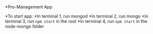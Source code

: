 *Pro-Management App

*To start app:
    *In terminal 1, run mongod
    *In terminal 2, run mongo
    *In terminal 3, run `npm start` in the root
    *In terminal 4, run `npm start` in the node-mongo folder